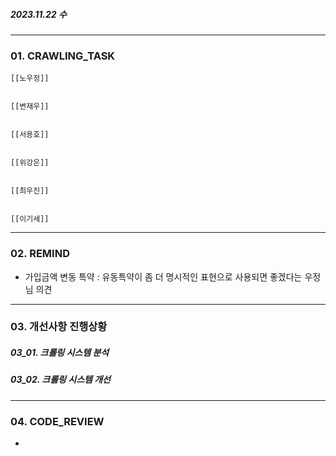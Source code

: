 ##### 2023.11.22 수
---
### 01. CRAWLING_TASK

	[[노우정]]
	
	
	[[변재우]]
	
	
	[[서용호]]
	
	
	[[위강은]]
	
	
	[[최우진]]
	
	
	[[이기세]]
	


---
### 02. REMIND
- 가입금액 변동 특약 : 유동특약이 좀 더 명시적인 표현으로 사용되면 좋겠다는 우정님 의견


---
### 03. 개선사항 진행상황

##### 03_01. 크롤링 시스템 분석


##### 03_02. 크롤링 시스템 개선


---
### 04. CODE_REVIEW
- 
